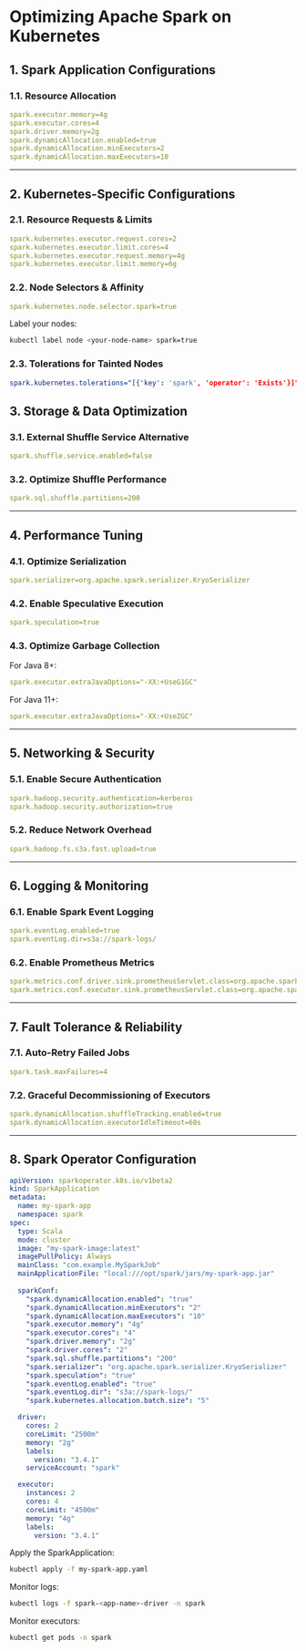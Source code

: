 # Optimizing Apache Spark on Kubernetes

## 1. Spark Application Configurations

### 1.1. Resource Allocation
```yaml
spark.executor.memory=4g
spark.executor.cores=4
spark.driver.memory=2g
spark.dynamicAllocation.enabled=true
spark.dynamicAllocation.minExecutors=2
spark.dynamicAllocation.maxExecutors=10
```

---

## 2. Kubernetes-Specific Configurations

### 2.1. Resource Requests & Limits
```yaml
spark.kubernetes.executor.request.cores=2
spark.kubernetes.executor.limit.cores=4
spark.kubernetes.executor.request.memory=4g
spark.kubernetes.executor.limit.memory=6g
```

### 2.2. Node Selectors & Affinity

```yaml
spark.kubernetes.node.selector.spark=true
```

Label your nodes:
```bash
kubectl label node <your-node-name> spark=true
```

### 2.3. Tolerations for Tainted Nodes

```yaml
spark.kubernetes.tolerations="[{'key': 'spark', 'operator': 'Exists'}]"
```

## 3. Storage & Data Optimization

### 3.1. External Shuffle Service Alternative
```yaml
spark.shuffle.service.enabled=false
```

### 3.2. Optimize Shuffle Performance
```yaml
spark.sql.shuffle.partitions=200
```

---

## 4. Performance Tuning

### 4.1. Optimize Serialization
```yaml
spark.serializer=org.apache.spark.serializer.KryoSerializer
```

### 4.2. Enable Speculative Execution
```yaml
spark.speculation=true
```

### 4.3. Optimize Garbage Collection
For Java 8+:
```yaml
spark.executor.extraJavaOptions="-XX:+UseG1GC"
```
For Java 11+:
```yaml
spark.executor.extraJavaOptions="-XX:+UseZGC"
```

---

## 5. Networking & Security

### 5.1. Enable Secure Authentication
```yaml
spark.hadoop.security.authentication=kerberos
spark.hadoop.security.authorization=true
```

### 5.2. Reduce Network Overhead
```yaml
spark.hadoop.fs.s3a.fast.upload=true
```

---

## 6. Logging & Monitoring

### 6.1. Enable Spark Event Logging
```yaml
spark.eventLog.enabled=true
spark.eventLog.dir=s3a://spark-logs/
```

### 6.2. Enable Prometheus Metrics
```yaml
spark.metrics.conf.driver.sink.prometheusServlet.class=org.apache.spark.metrics.sink.PrometheusServlet
spark.metrics.conf.executor.sink.prometheusServlet.class=org.apache.spark.metrics.sink.PrometheusServlet
```

---

## 7. Fault Tolerance & Reliability

### 7.1. Auto-Retry Failed Jobs
```yaml
spark.task.maxFailures=4
```

### 7.2. Graceful Decommissioning of Executors
```yaml
spark.dynamicAllocation.shuffleTracking.enabled=true
spark.dynamicAllocation.executorIdleTimeout=60s
```

---

## 8. Spark Operator Configuration

```yaml
apiVersion: sparkoperator.k8s.io/v1beta2
kind: SparkApplication
metadata:
  name: my-spark-app
  namespace: spark
spec:
  type: Scala
  mode: cluster
  image: "my-spark-image:latest"
  imagePullPolicy: Always
  mainClass: "com.example.MySparkJob"
  mainApplicationFile: "local:///opt/spark/jars/my-spark-app.jar"
  
  sparkConf:
    "spark.dynamicAllocation.enabled": "true"
    "spark.dynamicAllocation.minExecutors": "2"
    "spark.dynamicAllocation.maxExecutors": "10"
    "spark.executor.memory": "4g"
    "spark.executor.cores": "4"
    "spark.driver.memory": "2g"
    "spark.driver.cores": "2"
    "spark.sql.shuffle.partitions": "200"
    "spark.serializer": "org.apache.spark.serializer.KryoSerializer"
    "spark.speculation": "true"
    "spark.eventLog.enabled": "true"
    "spark.eventLog.dir": "s3a://spark-logs/"
    "spark.kubernetes.allocation.batch.size": "5"

  driver:
    cores: 2
    coreLimit: "2500m"
    memory: "2g"
    labels:
      version: "3.4.1"
    serviceAccount: "spark"

  executor:
    instances: 2
    cores: 4
    coreLimit: "4500m"
    memory: "4g"
    labels:
      version: "3.4.1"
```

Apply the SparkApplication:
```bash
kubectl apply -f my-spark-app.yaml
```
Monitor logs:
```bash
kubectl logs -f spark-<app-name>-driver -n spark
```
Monitor executors:
```bash
kubectl get pods -n spark
```

